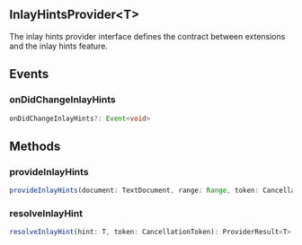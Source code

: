 ## InlayHintsProvider&lt;T&gt;

The inlay hints provider interface defines the contract between extensions and the inlay hints feature.

## Events

### onDidChangeInlayHints

```typescript
onDidChangeInlayHints?: Event<void>
```

## Methods

### provideInlayHints

```typescript
provideInlayHints(document: TextDocument, range: Range, token: CancellationToken): ProviderResult<T[]>
```

### resolveInlayHint

```typescript
resolveInlayHint(hint: T, token: CancellationToken): ProviderResult<T>
```

[Event]: EventT.md
[Range]: Range.md
[ProviderResult]: ProviderResultT.md
[TextDocument]: TextDocument.md
[CancellationToken]: CancellationToken.md
